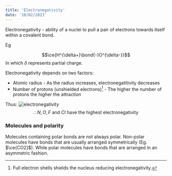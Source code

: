```yaml
---
title: 'Electronegativity'
date: '10/02/2023'
---
```


Electronegativity - ability of a nuclei to pull a pair of electrons towards itself within a covalent bond.

Eg

$$\ce{H^{\delta+}\bond{-}O^{\delta-}}$$
In which $\delta$ represents partial charge.

Electronegativity depends on two factors:
- Atomic radius - As the radius increases, electronegatitivity decreases
- Number of protons (unshielded electrons)[^1] - The higher the number of protons the higher the attraction

[^1]: Full electron shells shields the nucleus reducing electronegativity.

Thus:
![electronegativity](/img/chem/8.png)
$$\therefore N,O, F \text{ and } Cl \text{ have the highest electronegativity}$$

### Molecules and polarity

Molecules containing polar bonds are not always polar. Non-polar molecules have bonds that are usually arranged symmetrically (Eg. $\ce{CO2}$). While polar molecules have bonds that are arranged in an asymmetric fashion.


